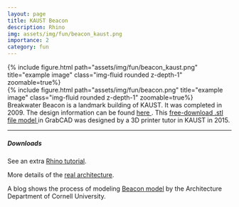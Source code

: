 ```yaml
---
layout: page
title: KAUST Beacon
description: Rhino
img: assets/img/fun/beacon_kaust.png
importance: 2
category: fun
---
```


<div class="row">
    <div class="col-sm mt-3 mt-md-0">
        {% include figure.html path="assets/img/fun/beacon_kaust.png" title="example image" class="img-fluid rounded z-depth-1" zoomable=true%}
    </div>
</div>
<div class="row">
    <div class="col-sm mt-3 mt-md-0">
        {% include figure.html path="assets/img/fun/beacon.png" title="example image" class="img-fluid rounded z-depth-1" zoomable=true%}
    </div>
</div>
<div class="caption">
    Breakwater Beacon is a landmark building of KAUST. It was completed in 2009. The design information can be found 
    <a href="https://www.robertbird.com/rbg-projects/kaust-beacon/" target="\_blank"> here </a>. This 
    <a href="https://grabcad.com/library/kaust-beacon-1" target="\_blank"> free-download .stl file model </a> in GrabCAD was designed by a 3D printer tutor in KAUST in 2015.
</div>


------
##### <i class='fas fa-download'>**Downloads**</i>
See an extra [Rhino tutorial](https://www.youtube.com/watch?v=8FaWKGNOAlI).

More details of the [real architecture](https://www.designrulz.com/architecture/2012/12/kaust-beacon/).

A blog shows the process of modeling [Beacon model](http://www.metawati.com/structural-model-kaust-beacon-ii/) by the Architecture Department of Cornell University.